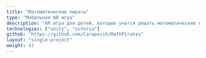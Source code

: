 ```yaml
---
title: "Математические пираты"
type: "Мобильная AR игра"
description: "AR игра для детей, которые учатся решать математические примеры"
technologies: ["unity", "vuforia"]
github: "https://github.com/Carapacik/MathPirates"
layout: "single-project"
weight: 43
---
```


